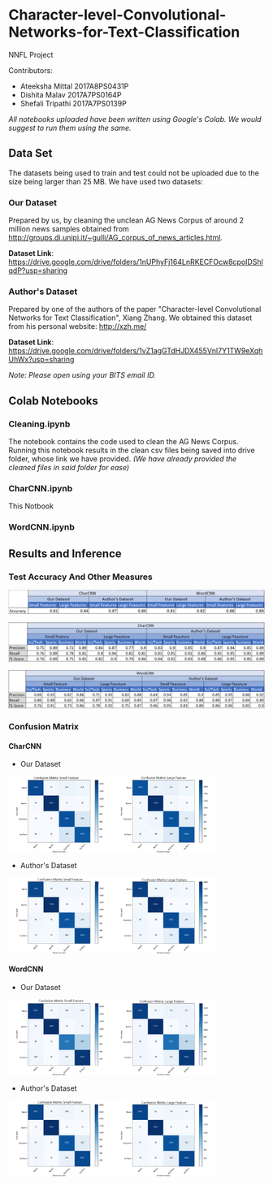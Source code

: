 # Character-level-Convolutional-Networks-for-Text-Classification
NNFL Project

Contributors: 
- Ateeksha Mittal 2017A8PS0431P
- Dishita Malav 2017A7PS0164P
- Shefali Tripathi 2017A7PS0139P

*All notebooks uploaded have been written using Google's Colab. We would suggest to run them using the same.*

## Data Set

The datasets being used to train and test could not be uploaded due to the size being larger than 25 MB.
We have used two datasets:

### Our Dataset

Prepared by us, by cleaning the unclean AG News Corpus of around 2 million news samples obtained from http://groups.di.unipi.it/~gulli/AG_corpus_of_news_articles.html. 

**Dataset Link**: https://drive.google.com/drive/folders/1nUPhyFj164LnRKECFOcw8cpoIDShlqdP?usp=sharing

### Author's Dataset

Prepared by one of the authors of the paper "Character-level Convolutional Networks for Text Classification", Xiang Zhang.
We obtained this dataset from his personal website: http://xzh.me/

**Dataset Link**: https://drive.google.com/drive/folders/1vZ1agGTdHJDX455Vnl7Y1TW9eXqhUhWx?usp=sharing

*Note: Please open using your BITS email ID.*

## Colab Notebooks

### Cleaning.ipynb
The notebook contains the code used to clean the AG News Corpus. Running this notebook results in the clean csv files being saved into drive folder, whose link we have provided. *(We have already provided the cleaned files in said folder for ease)*
### CharCNN.ipynb
This Notbook
### WordCNN.ipynb

## Results and Inference
### Test Accuracy And Other Measures

![TE_ACC](Results/acc.png)

![TE_ClassRepCharCNN](Results/Class_RepCharCNN_1.png)

![TE_ClassRepWordCNN](Results/Class_RepWordCNN.png)

### Confusion Matrix
#### CharCNN
- Our Dataset

<p float = "left">
  <img src = "Results/CharCNN/cm_15epochs_ourDataset_small.png" width = "40%" height = "40%" >
  <img src = "Results/CharCNN/cm_15epochs_ourDataset_large.png" width = "40%" height = "40%" >
</p>

- Author's Dataset

<p float = "left">
  <img src = "Results/CharCNN/cm_15epochs_author_small.png" width = "40%" height = "40%" >
  <img src = "Results/CharCNN/cm_15epochs_author_large.png" width = "40%" height = "40%" >
</p>

#### WordCNN
- Our Dataset

<p float = "left">
  <img src = "Results/WordCNN/cm_15epochs_small_ourDataset.png" width = "40%" height = "40%" >
  <img src = "Results/WordCNN/cm_15epochs_large_ourDataset.png" width = "40%" height = "40%" >
</p>

- Author's Dataset

<p float = "left">
  <img src = "Results/WordCNN/cm_15epochs_small_author.png" width = "40%" height = "40%" >
  <img src = "Results/WordCNN/cm_15epochs_large_author.png" width = "40%" height = "40%" >
</p>

